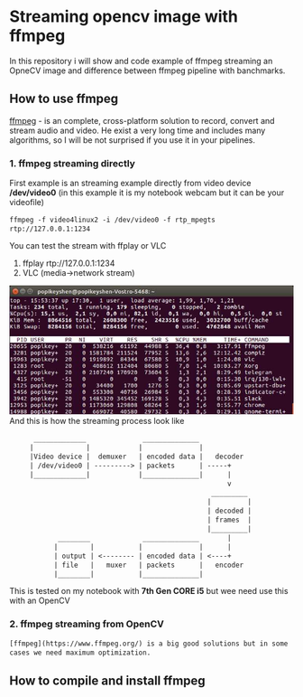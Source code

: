 # Streaming opencv image with ffmpeg

In this repository i will show and code example of ffmpeg streaming an OpneCV image and difference between ffmpeg pipeline with banchmarks.

## How to use ffmpeg

[ffmpeg](https://www.ffmpeg.org/) - is an complete, cross-platform solution to record, convert and stream audio and video. He exist a very long time and includes many algorithms, so I will be not surprised if you use it in your pipelines.

### 1. ffmpeg streaming directly
First example is an streaming example directly from video device **/dev/video0** (in this example it is my notebook webcam but it can be your videofile)

```
ffmpeg -f video4linux2 -i /dev/video0 -f rtp_mpegts  rtp://127.0.0.1:1234
```
You can test the stream with ffplay or VLC
1. ffplay rtp://127.0.0.1:1234
2. VLC (media->network stream)

![This stream will use 36.4% CPU](image1.jpg) 
And this is how the streaming process look like

          _____________              ______________
         |             |            |              |
         |Video device |  demuxer   | encoded data |   decoder
         | /dev/video0 | ---------> | packets      | -----+
         |_____________|            |______________|      |
                                                          v
                                                      _________
                                                     |         |
                                                     | decoded |
                                                     | frames  |
                                                     |_________|
                ________             ______________       |
               |        |           |              |      |
               | output | <-------- | encoded data | <----+
               | file   |   muxer   | packets      |   encoder
               |________|           |______________|

This is tested on my notebook with **7th Gen CORE i5** but wee need use this with an OpenCV

### 2. ffmpeg streaming from OpenCV

	[ffmpeg](https://www.ffmpeg.org/) is a big good solutions but in some cases we need maximum optimization.

## How to compile and install ffmpeg
